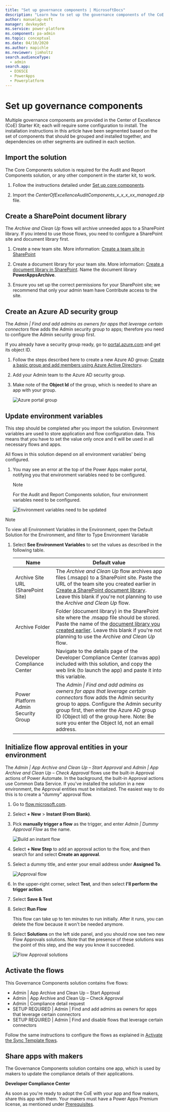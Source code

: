 ```yaml
---
title: "Set up governance components | MicrosoftDocs"
description: "Learn how to set up the governance components of the CoE Starter Kit"
author: manuelap-msft
manager: devkeydet
ms.service: power-platform
ms.component: pa-admin
ms.topic: conceptual
ms.date: 04/10/2020
ms.author: mapichle
ms.reviewer: jimholtz
search.audienceType: 
  - admin
search.app: 
  - D365CE
  - PowerApps
  - Powerplatform
---
```


# Set up governance components

Multiple governance components are provided in the Center of Excellence (CoE) Starter Kit; each will require some configuration to install. The installation instructions in this article have been segmented based on the set of components that should be grouped and installed together, and dependencies on other segments are outlined in each section.

## Import the solution

The Core Components solution is required for the Audit and Report Components solution, or any other component in the starter kit, to work.

1. Follow the instructions detailed under [Set up core components](setup-core-components.md).

1. Import the *CenterOfExcellenceAuditComponents_x_x_x_xx_managed.zip* file.

## Create a SharePoint document library

The *Archive and Clean Up* flows will archive unneeded apps to a SharePoint library. If you intend to use those flows, you need to configure a SharePoint site and document library first.

1. Create a new team site. More information: [Create a team site in SharePoint](https://support.office.com/article/create-a-team-site-in-sharepoint-ef10c1e7-15f3-42a3-98aa-b5972711777d)

1. Create a document library for your team site. More information: [Create a document library in SharePoint](https://support.office.com/article/create-a-document-library-in-sharepoint-306728fe-0325-4b28-b60d-f902e1d75939). Name the document library **PowerAppsArchive**.

1. Ensure you set up the correct permissions for your SharePoint site; we recommend that only your admin team have Contribute access to the site.

## Create an Azure AD security group

The *Admin \| Find and add admins as owners for apps that leverage certain
connectors* flow adds the Admin security group to apps; therefore you need to configure the Admin security group first.

If you already have a security group ready, go to [portal.azure.com](<https://portal.azure.com/>) and get its object ID.

1. Follow the steps described here to create a new Azure AD group: [Create a basic group and add members using Azure Active Directory](https://docs.microsoft.com/azure/active-directory/fundamentals/active-directory-groups-create-azure-portal).

1. Add your Admin team to the Azure AD security group.

1. Make note of the **Object Id** of the group, which is needed to share an app with your group.

    ![Azure portal group](media/coe13.png "Azure portal group")

## Update environment variables

This step should be completed after you import the solution. Environment variables are used to store application and flow configuration data. This means that you have to set the value only once and it will be used in all necessary flows and apps.

All flows in this solution depend on all environment variables' being configured.

1. You may see an error at the top of the Power Apps maker portal, notifying you that environment variables need to be configured.
   > [!NOTE]
   > For the Audit and Report Components solution, four environment variables need to be configured.
   
   ![Environment variables need to be updated](media/coe7.png "Environment variables need to be updated")

>[!Note]
>To view all Environment Variables in the Environment, open the Default Solution for the Environment, and filter to Type Environment Variable

1. Select **See Environment Variables** to set the values as described in the following table.

   | Name | Default value |
   |------|---------------|
   | Archive Site URL (SharePoint Site)  | The *Archive and Clean Up* flow archives app files (.msapp) to a SharePoint site. Paste the URL of the team site you created earlier in [Create a SharePoint document library](#create-a-sharepoint-document-library). Leave this blank if you're not planning to use the *Archive and Clean Up* flow.
   | Archive Folder                      | Folder (document library) in the SharePoint site where the .msapp file should be stored. Paste the name of the [document library you created earlier](#create-a-sharepoint-document-library). Leave this blank if you're not planning to use the *Archive and Clean Up* flow.   |
   | Developer Compliance Center         | Navigate to the details page of the Developer Compliance Center (canvas app) included with this solution, and copy the web link (to launch the app) and paste it into this variable.  |
   | Power Platform Admin Security Group | The *Admin \| Find and add admins as owners for apps that leverage certain connectors* flow adds the Admin security group to apps. Configure the Admin security group first, then enter the Azure AD group ID (Object Id) of the group here. Note: Be sure you enter the Object Id, not an email address. |

## Initialize flow approval entities in your environment

The *Admin \| App Archive and Clean Up – Start Approval* and *Admin \| App Archive and Clean Up – Check Approval* flows use the built-in Approval actions of Power Automate. In the background, the built-in Approval actions use Common Data Service. If you've installed the solution in a new environment, the Approval entities must be initialized. The easiest way to do this is to create a "dummy" approval flow.

1. Go to [flow.microsoft.com](https://flow.microsoft.com).

1. Select **+ New** > **Instant (From Blank)**.

1. Pick **manually trigger a flow** as the trigger, and enter *Admin \| Dummy Approval Flow* as the name.
   
   ![Build an instant flow](media/coe14.png "Build an instant flow")

1. Select **+ New Step** to add an approval action to the flow, and then search for and select **Create an approval**.

1. Select a dummy title, and enter your email address under **Assigned To**.

   ![Approval flow](media/coe16.png "Approval flow")

1. In the upper-right corner, select **Test**, and then select **I'll perform the trigger action**.

1. Select **Save & Test**  

1. Select **Run Flow**  

   This flow can take up to ten minutes to run initially. After it runs, you can delete the flow because it won't be needed anymore.

1. Select **Solutions** on the left side panel, and you should now see two new Flow Approvals solutions. Note that the presence of these solutions was the point of this step, and the way you know it succeeded.

   ![Flow Approval solutions](media/coe17.png "Flow Approval solutions")

## Activate the flows

This Governance Components solution contains five flows:

-  Admin \| App Archive and Clean Up – Start Approval
-  Admin \| App Archive and Clean Up – Check Approval
-  Admin \| Compliance detail request
-  SETUP REQUIRED \| Admin \| Find and add admins as owners for apps that leverage certain connectors
-  SETUP REQUIRED \| Admin \| Find and disable flows that leverage certain connectors

Follow the same instructions to configure the flows as explained in [Activate the Sync Template flows](setup-core-components.md#activate-the-sync-template-flows).

## Share apps with makers

The Governance Components solution contains one app, which is used by makers to update the compliance details of their applications.

**Developer Compliance Center**

As soon as you're ready to adopt the CoE with your app and flow makers, share this app with them. Your makers must have a Power Apps Premium license, as mentioned under [Prerequisites](setup.md#prerequisites).
